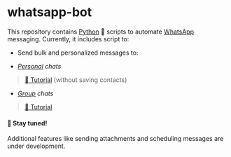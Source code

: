 # whatsapp-bot
This repository contains [Python](https://www.python.org/) 🐍 scripts to automate [WhatsApp](https://www.whatsapp.com/) messaging. Currently, it includes script to:

* Send bulk and personalized messages to:<br>
- *[Personal](https://github.com/Sandreke/WhatsApp-Bulk-and-Customized-Messages-Without-Saving-Contacts/blob/main/sender.ipynb) chats*
> [🎥 Tutorial](https://youtu.be/C19lPqeRrqY) (without saving contacts)<br>

- *[Group](https://github.com/Sandreke/whatsapp-bot/blob/main/groups.ipynb) chats*
> [🎥 Tutorial](https://youtu.be/8ooV6nYTCb0)<br>

#### 🚀 Stay tuned!
Additional features like sending attachments and scheduling messages are under development. 
